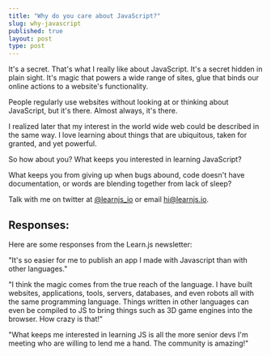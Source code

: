 ```yaml
---
title: "Why do you care about JavaScript?"
slug: why-javascript
published: true
layout: post
type: post
---
```


It's a secret. That's what I really like about JavaScript. It's a secret hidden in plain sight. It's magic that powers a wide range of sites, glue that binds our online actions to a website's functionality.

People regularly use websites without looking at or thinking about JavaScript, but it's there. Almost always, it's there.

I realized later that my interest in the world wide web could be described in the same way. I love learning about things that are ubiquitous, taken for granted, and yet powerful.

So how about you? What keeps you interested in learning JavaScript?

What keeps you from giving up when bugs abound, code doesn't have documentation, or words are blending together from lack of sleep?

Talk with me on twitter at [@learnjs_io](http://twitter.com/learnjs_io) or email hi@learnjs.io.


## Responses:

Here are some responses from the Learn.js newsletter:

"It's so easier for me to publish an app I made with Javascript than with other languages."

"I think the magic comes from the true reach of the language. I have built websites, applications, tools, servers, databases, and even robots all with the same programming language. Things written in other languages can even be compiled to JS to bring things such as 3D game engines into the browser. How crazy is that!"

"What keeps me interested in learning JS is all the more senior devs I'm meeting who are willing to lend me a hand. The community is amazing!"
